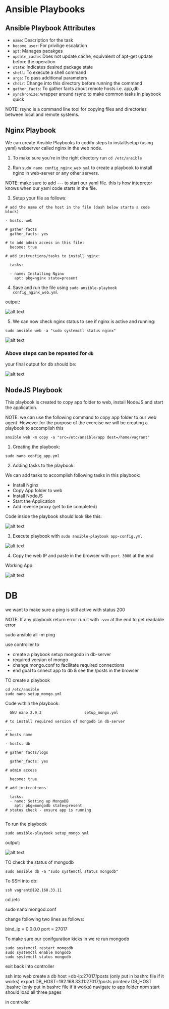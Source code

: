 # Ansible Playbooks

## Ansible Playbook Attributes

- `name`: Description for the task
- `become user`: For privilige escalation
- `apt`: Manages pacakges
- `update_cache`: Does not update cache, equivalent of apt-get update before the operation
- `state`: Indicates desired package state
- `shell`: To execute a shell command
- `args`: To pass additional parameters
- `chdir`: Change into this directory before running the command
- `gather_facts`: To gather facts about remote hosts i.e. app,db
- `synchronize`: wrapper around rsync to make common tasks in playbook quick

NOTE: rsync is a command line tool for copying files and directories between local and remote systems.

## Nginx Playbook

We can create Ansible Playbooks to codify steps to install/setup (using yaml) webserver called nginx in the web node.

1. To make sure you're in the right directory run `cd /etc/ansible`

2. Run `sudo nano config_nginx_web.yml` to create a playbook to install nginx in web-server or any other servers.

NOTE: make sure to add --- to start our yaml file. this is how intepretor knows when our yaml code starts in the file.

3. Setup your file as follows:

```
# add the name of the host in the file (dash below starts a code block)

- hosts: web

# gather facts
  gather_facts: yes

# to add admin access in this file:
  become: true

# add instructions/tasks to install nginx:

  tasks:

  - name: Installing Nginx
    apt: pkg=nginx state=present
```

4. Save and run the file using `sudo ansible-playbook config_nginx_web.yml`

output:

![alt text](./assets/nginx-config.png)

5. We can now check nginx status to see if nginx is active and running:

`sudo ansible web -a "sudo systemctl status nginx"`

![alt text](./assets/nginx-status.png)

### Above steps can be repeated for `db`

your final output for db should be:

![alt text](./assets/nginx-db-status.png)

## NodeJS Playbook

This playbook is created to copy app folder to web, install NodeJS and start the application.

NOTE: we can use the following command to copy app folder to our web agent. However for the purpose of the exercise we will be creating a playbook to accomplish this

`ansible web -m copy -a "src=/etc/ansible/app dest=/home/vagrant"`

1. Creating the playbook:

```
sudo nano config_app.yml
```

2. Adding tasks to the playbook:

We can add tasks to accomplish following tasks in this playbook:

- Install Nginx
- Copy App folder to web
- Install NodeJS
- Start the Application
- Add reverse proxy (yet to be completed)

Code inside the playbook should look like this:

![alt text](./assets/app-config.png)

3. Execute playbook with `sudo ansible-playbook app-config.yml`

![alt text](./assets/nodejs-playbook.png)

4. Copy the web IP and paste in the browser with `port 3000` at the end

Working App:

![alt text](./assets/app-working.png)





# DB

we want to make sure a ping is still active with status 200

NOTE: If any playbook return error run it with `-vvv` at the end to get readable error

sudo ansible all -m ping

use controller to 

- create a playbook setup mongodb in db-server
- required version of mongo
- change mongo.conf to facilitate required connections
- end goal to cnnect app to db & see the /posts in the browser

TO create a playbook
```
cd /etc/ansible
sudo nano setup_mongo.yml
```

Code within the playbook:

```
  GNU nano 2.9.3                   setup_mongo.yml

# to install required version of mongodb in db-server

---
# hosts name

- hosts: db

# gather facts/logs

  gather_facts: yes

# admin access

  become: true

# add instrcutions

  tasks:
  - name: Setting up MongoDB
    apt: pkg=mongodb state=present
# status check - ensure app is running


```
To run the playbook
```
sudo ansible-playbook setup_mongo.yml
```

output:

![alt text](./assets/setup-mongo-output.png)


TO check the status of mongodb
```
sudo ansible db -a "sudo systemctl status mongodb"
```

To SSH into db:

```
ssh vagrant@192.168.33.11
```

cd /etc

sudo nano mongod.conf

change following two lines as follows:

bind_ip = 0.0.0.0
port = 27017

To make sure our conifguration kicks in we re run mongodb

```
sudo systemctl restart mongodb
sudo systemctl enable mongodb
sudo systemctl status mongodb
```

exit back into controller

ssh into web 
create a db host =db-ip:27017/posts (only put in bashrc file if it works)
export DB_HOST=192.168.33.11:27017/posts
printenv DB_HOST
.bashrc (only put in bashrc file if it works)
navigate to app folder
npm start
should load all three pages


in controller 